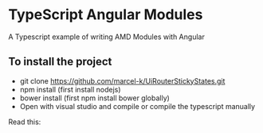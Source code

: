 ﻿# TypeScript Angular Modules
A Typescript example of writing AMD Modules with Angular

## To install the project
- git clone https://github.com/marcel-k/UiRouterStickyStates.git
- npm install (first install nodejs)
- bower install (first npm install bower globally)
- Open with visual studio and compile or compile the typescript manually

Read this: 